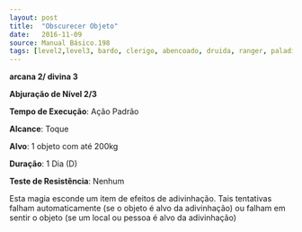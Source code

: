 ```yaml
---
layout: post
title:  "Obscurecer Objeto"
date:   2016-11-09
source: Manual Básico.198
tags: [level2,level3, bardo, clerigo, abencoado, druida, ranger, paladino, feiticeiro, mago, abjuracao, padrao, toque, objeto, dia, nenhum]
---
```


**arcana 2/ divina 3**

**Abjuração de Nível 2/3**

**Tempo de Execução**: Ação Padrão

**Alcance**: Toque

**Alvo**: 1 objeto com até 200kg

**Duração**: 1 Dia (D)

**Teste de Resistência**: Nenhum

Esta magia esconde um item de efeitos de adivinhação. Tais tentativas falham automaticamente (se o objeto é alvo da adivinhação) ou falham em sentir o objeto (se um local ou pessoa é alvo da adivinhação)
